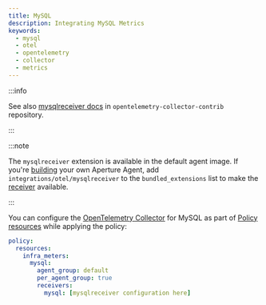 ```yaml
---
title: MySQL
description: Integrating MySQL Metrics
keywords:
  - mysql
  - otel
  - opentelemetry
  - collector
  - metrics
---
```


:::info

See also [mysqlreceiver docs][receiver] in `opentelemetry-collector-contrib`
repository.

:::

:::note

The `mysqlreceiver` extension is available in the default agent image. If you're
[building][build] your own Aperture Agent, add `integrations/otel/mysqlreceiver`
to the `bundled_extensions` list to make the [receiver][receiver] available.

:::

You can configure the [OpenTelemetry Collector][opentelemetry-collector] for
MySQL as part of [Policy resources][policy-resources] while applying the policy:

```yaml
policy:
  resources:
    infra_meters:
      mysql:
        agent_group: default
        per_agent_group: true
        receivers:
          mysql: [mysqlreceiver configuration here]
```

[build]: /reference/aperture-cli/aperturectl/build/agent/agent.md
[receiver]:
  https://github.com/open-telemetry/opentelemetry-collector-contrib/tree/main/receiver/mysqlreceiver
[opentelemetry-collector]: /reference/configuration/spec.md#telemetry-collector
[policy-resources]: /reference/configuration/spec.md#resources
